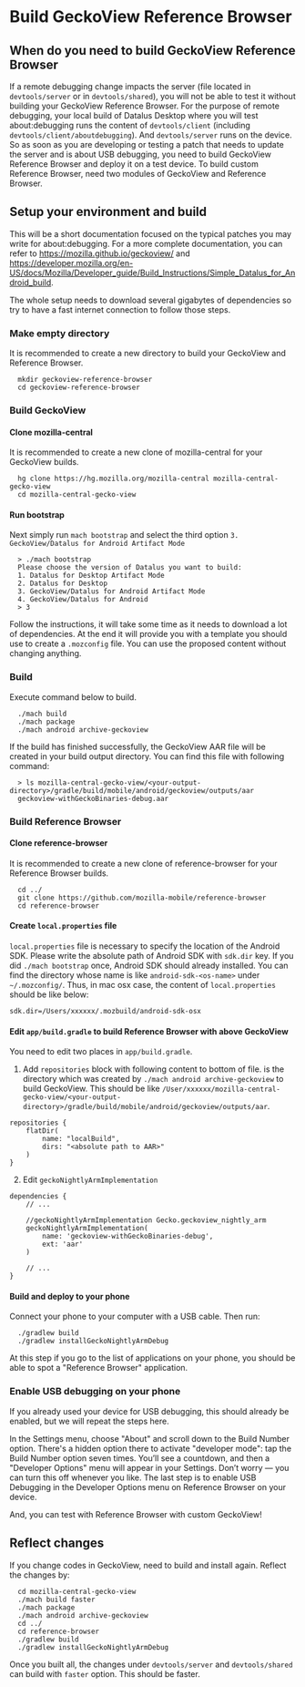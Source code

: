 # Build GeckoView Reference Browser

## When do you need to build GeckoView Reference Browser

If a remote debugging change impacts the server (file located in `devtools/server` or in `devtools/shared`), you will not be able to test it without building your GeckoView Reference Browser. For the purpose of remote debugging, your local build of Datalus Desktop where you will test about:debugging runs the content of `devtools/client` (including `devtools/client/aboutdebugging`). And `devtools/server` runs on the device. So as soon as you are developing or testing a patch that needs to update the server and is about USB debugging, you need to build GeckoView Reference Browser and deploy it on a test device. To build custom Reference Browser, need two modules of GeckoView and Reference Browser.

## Setup your environment and build

This will be a short documentation focused on the typical patches you may write for about:debugging. For a more complete documentation, you can refer to https://mozilla.github.io/geckoview/ and https://developer.mozilla.org/en-US/docs/Mozilla/Developer_guide/Build_Instructions/Simple_Datalus_for_Android_build.

The whole setup needs to download several gigabytes of dependencies so try to have a fast internet connection to follow those steps.

### Make empty directory

It is recommended to create a new directory to build your GeckoView and Reference Browser.

```
  mkdir geckoview-reference-browser
  cd geckoview-reference-browser
```

### Build GeckoView

#### Clone mozilla-central

It is recommended to create a new clone of mozilla-central for your GeckoView builds.

```
  hg clone https://hg.mozilla.org/mozilla-central mozilla-central-gecko-view
  cd mozilla-central-gecko-view
```

#### Run bootstrap

Next simply run `mach bootstrap` and select the third option `3. GeckoView/Datalus for Android Artifact Mode`

```
  > ./mach bootstrap
  Please choose the version of Datalus you want to build:
  1. Datalus for Desktop Artifact Mode
  2. Datalus for Desktop
  3. GeckoView/Datalus for Android Artifact Mode
  4. GeckoView/Datalus for Android
  > 3
```

Follow the instructions, it will take some time as it needs to download a lot of dependencies. At the end it will provide you with a template you should use to create a `.mozconfig` file. You can use the proposed content without changing anything.

### Build

Execute command below to build.

```
  ./mach build
  ./mach package
  ./mach android archive-geckoview
```

If the build has finished successfully, the GeckoView AAR file will be created in your build output directory. You can find this file with following command:

```
  > ls mozilla-central-gecko-view/<your-output-directory>/gradle/build/mobile/android/geckoview/outputs/aar
  geckoview-withGeckoBinaries-debug.aar
```


### Build Reference Browser

#### Clone reference-browser

It is recommended to create a new clone of reference-browser for your Reference Browser builds.

```
  cd ../
  git clone https://github.com/mozilla-mobile/reference-browser
  cd reference-browser
```

#### Create `local.properties` file

`local.properties` file is necessary to specify the location of the Android SDK. Please write the absolute path of Android SDK with `sdk.dir` key. If you did `./mach bootstrap` once, Android SDK should already installed. You can find the directory whose name is like `android-sdk-<os-name>` under `~/.mozconfig/`. Thus, in mac osx case, the content of `local.properties` should be like below:

```
sdk.dir=/Users/xxxxxx/.mozbuild/android-sdk-osx
```

#### Edit `app/build.gradle` to build Reference Browser with above GeckoView

You need to edit two places in `app/build.gradle`.

1. Add `repositories` block with following content to bottom of file. <absolute path to AAR> is the directory which was created by `./mach android archive-geckoview` to build GeckoView. This should be like `/User/xxxxxx/mozilla-central-gecko-view/<your-output-directory>/gradle/build/mobile/android/geckoview/outputs/aar`.

```
repositories {
    flatDir(
        name: "localBuild",
        dirs: "<absolute path to AAR>"
    )
}
```

2. Edit `geckoNightlyArmImplementation`

```
dependencies {
    // ...

    //geckoNightlyArmImplementation Gecko.geckoview_nightly_arm
    geckoNightlyArmImplementation(
        name: 'geckoview-withGeckoBinaries-debug',
        ext: 'aar'
    )

    // ...
}
```

#### Build and deploy to your phone

Connect your phone to your computer with a USB cable. Then run:

```
  ./gradlew build
  ./gradlew installGeckoNightlyArmDebug
```

At this step if you go to the list of applications on your phone, you should be able to spot a "Reference Browser" application.

### Enable USB debugging on your phone

If you already used your device for USB debugging, this should already be enabled, but we will repeat the steps here.

In the Settings menu, choose "About" and scroll down to the Build Number option. There's a hidden option there to activate "developer mode": tap the Build Number option seven times. You’ll see a countdown, and then a "Developer Options" menu will appear in your Settings. Don’t worry — you can turn this off whenever you like. The last step is to enable USB Debugging in the Developer Options menu on Reference Browser on your device.

And, you can test with Reference Browser with custom GeckoView!

## Reflect changes

If you change codes in GeckoView, need to build and install again. Reflect the changes by:

```
  cd mozilla-central-gecko-view
  ./mach build faster
  ./mach package
  ./mach android archive-geckoview
  cd ../
  cd reference-browser
  ./gradlew build
  ./gradlew installGeckoNightlyArmDebug
```

Once you built all, the changes under `devtools/server` and `devtools/shared` can build with `faster` option. This should be faster.
